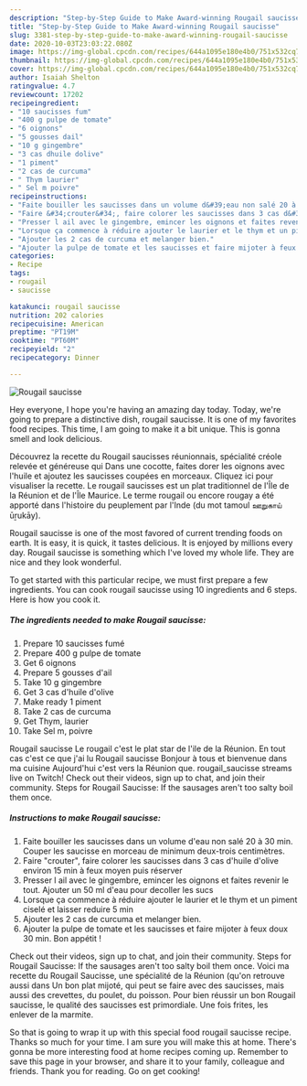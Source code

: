 ```yaml
---
description: "Step-by-Step Guide to Make Award-winning Rougail saucisse"
title: "Step-by-Step Guide to Make Award-winning Rougail saucisse"
slug: 3381-step-by-step-guide-to-make-award-winning-rougail-saucisse
date: 2020-10-03T23:03:22.080Z
image: https://img-global.cpcdn.com/recipes/644a1095e180e4b0/751x532cq70/rougail-saucisse-photo-principale-de-la-recette.jpg
thumbnail: https://img-global.cpcdn.com/recipes/644a1095e180e4b0/751x532cq70/rougail-saucisse-photo-principale-de-la-recette.jpg
cover: https://img-global.cpcdn.com/recipes/644a1095e180e4b0/751x532cq70/rougail-saucisse-photo-principale-de-la-recette.jpg
author: Isaiah Shelton
ratingvalue: 4.7
reviewcount: 17202
recipeingredient:
- "10 saucisses fum"
- "400 g pulpe de tomate"
- "6 oignons"
- "5 gousses dail"
- "10 g gingembre"
- "3 cas dhuile dolive"
- "1 piment"
- "2 cas de curcuma"
- " Thym laurier"
- " Sel m poivre"
recipeinstructions:
- "Faite bouiller les saucisses dans un volume d&#39;eau non salé 20 à 30 min. Couper les saucisse en morceau de minimum deux-trois centimètres."
- "Faire &#34;crouter&#34;, faire colorer les saucisses dans 3 cas d&#39;huile d&#39;olive environ 15 min à feux moyen puis réserver"
- "Presser l ail avec le gingembre, emincer les oignons et faites revenir le tout. Ajouter un 50 ml d&#39;eau pour decoller les sucs"
- "Lorsque ça commence à réduire ajouter le laurier et le thym et un piment ciselé et laisser reduire 5 min"
- "Ajouter les 2 cas de curcuma et melanger bien."
- "Ajouter la pulpe de tomate et les saucisses et faire mijoter à feux doux 30 min. Bon appétit !"
categories:
- Recipe
tags:
- rougail
- saucisse

katakunci: rougail saucisse 
nutrition: 202 calories
recipecuisine: American
preptime: "PT19M"
cooktime: "PT60M"
recipeyield: "2"
recipecategory: Dinner

---
```



![Rougail saucisse](https://img-global.cpcdn.com/recipes/644a1095e180e4b0/751x532cq70/rougail-saucisse-photo-principale-de-la-recette.jpg)

Hey everyone, I hope you're having an amazing day today. Today, we're going to prepare a distinctive dish, rougail saucisse. It is one of my favorites food recipes. This time, I am going to make it a bit unique. This is gonna smell and look delicious.

Découvrez la recette du Rougail saucisses réunionnais, spécialité créole relevée et généreuse qui Dans une cocotte, faites dorer les oignons avec l&#39;huile et ajoutez les saucisses coupées en morceaux. Cliquez ici pour visualiser la recette. Le rougail saucisses est un plat traditionnel de l&#39;Île de la Réunion et de l&#39;Île Maurice. Le terme rougail ou encore rougay a été apporté dans l&#39;histoire du peuplement par l&#39;Inde (du mot tamoul ஊறுகாய் ūṟukāy).

Rougail saucisse is one of the most favored of current trending foods on earth. It is easy, it is quick, it tastes delicious. It is enjoyed by millions every day. Rougail saucisse is something which I've loved my whole life. They are nice and they look wonderful.


To get started with this particular recipe, we must first prepare a few ingredients. You can cook rougail saucisse using 10 ingredients and 6 steps. Here is how you cook it.

<!--inarticleads1-->

##### The ingredients needed to make Rougail saucisse:

1. Prepare 10 saucisses fumé
1. Prepare 400 g pulpe de tomate
1. Get 6 oignons
1. Prepare 5 gousses d&#39;ail
1. Take 10 g gingembre
1. Get 3 cas d&#39;huile d&#39;olive
1. Make ready 1 piment
1. Take 2 cas de curcuma
1. Get  Thym, laurier
1. Take  Sel m, poivre


Rougail saucisse Le rougail c&#39;est le plat star de l&#39;ile de la Réunion. En tout cas c&#39;est ce que j&#39;ai lu Rougail saucisse Bonjour à tous et bienvenue dans ma cuisine Aujourd&#39;hui c&#39;est vers la Réunion que. rougail_saucisse streams live on Twitch! Check out their videos, sign up to chat, and join their community. Steps for Rougail Saucisse: If the sausages aren&#39;t too salty boil them once. 

<!--inarticleads2-->

##### Instructions to make Rougail saucisse:

1. Faite bouiller les saucisses dans un volume d&#39;eau non salé 20 à 30 min. Couper les saucisse en morceau de minimum deux-trois centimètres.
1. Faire &#34;crouter&#34;, faire colorer les saucisses dans 3 cas d&#39;huile d&#39;olive environ 15 min à feux moyen puis réserver
1. Presser l ail avec le gingembre, emincer les oignons et faites revenir le tout. Ajouter un 50 ml d&#39;eau pour decoller les sucs
1. Lorsque ça commence à réduire ajouter le laurier et le thym et un piment ciselé et laisser reduire 5 min
1. Ajouter les 2 cas de curcuma et melanger bien.
1. Ajouter la pulpe de tomate et les saucisses et faire mijoter à feux doux 30 min. Bon appétit !


Check out their videos, sign up to chat, and join their community. Steps for Rougail Saucisse: If the sausages aren&#39;t too salty boil them once. Voici ma recette du Rougail Saucisse, une spécialité de la Réunion (qu&#39;on retrouve aussi dans Un bon plat mijoté, qui peut se faire avec des saucisses, mais aussi des crevettes, du poulet, du poisson. Pour bien réussir un bon Rougail saucisse, le qualité des saucisses est primordiale. Une fois frites, les enlever de la marmite. 

So that is going to wrap it up with this special food rougail saucisse recipe. Thanks so much for your time. I am sure you will make this at home. There's gonna be more interesting food at home recipes coming up. Remember to save this page in your browser, and share it to your family, colleague and friends. Thank you for reading. Go on get cooking!
